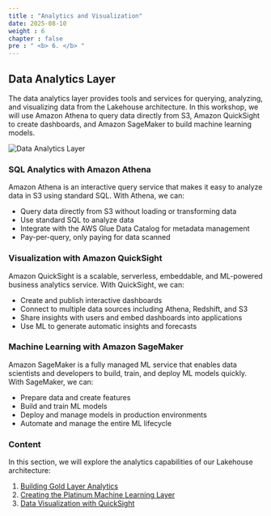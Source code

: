 ```yaml
---
title : "Analytics and Visualization"
date: 2025-08-10
weight : 6
chapter : false
pre : " <b> 6. </b> "
---
```


## Data Analytics Layer

The data analytics layer provides tools and services for querying, analyzing, and visualizing data from the Lakehouse architecture. In this workshop, we will use Amazon Athena to query data directly from S3, Amazon QuickSight to create dashboards, and Amazon SageMaker to build machine learning models.

![Data Analytics Layer](/images/6-analytics-layer/analytics-overview.png)

### SQL Analytics with Amazon Athena

Amazon Athena is an interactive query service that makes it easy to analyze data in S3 using standard SQL. With Athena, we can:

- Query data directly from S3 without loading or transforming data
- Use standard SQL to analyze data
- Integrate with the AWS Glue Data Catalog for metadata management
- Pay-per-query, only paying for data scanned

### Visualization with Amazon QuickSight

Amazon QuickSight is a scalable, serverless, embeddable, and ML-powered business analytics service. With QuickSight, we can:

- Create and publish interactive dashboards
- Connect to multiple data sources including Athena, Redshift, and S3
- Share insights with users and embed dashboards into applications
- Use ML to generate automatic insights and forecasts

### Machine Learning with Amazon SageMaker

Amazon SageMaker is a fully managed ML service that enables data scientists and developers to build, train, and deploy ML models quickly. With SageMaker, we can:

- Prepare data and create features
- Build and train ML models
- Deploy and manage models in production environments
- Automate and manage the entire ML lifecycle

### Content

In this section, we will explore the analytics capabilities of our Lakehouse architecture:

1. [Building Gold Layer Analytics](6.1-gold-analytics/)
2. [Creating the Platinum Machine Learning Layer](6.2-platinum-ml/)
3. [Data Visualization with QuickSight](6.3-visualization/)
